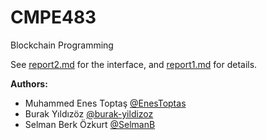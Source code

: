 # CMPE483
Blockchain Programming

See [report2.md](report2.md#user-interface) for the interface,
and [report1.md](report1.md) for details.

**Authors:**
* Muhammed Enes Toptaş [@EnesToptas](https://github.com/EnesToptas)
* Burak Yıldızöz [@burak-yildizoz](https://github.com/burak-yildizoz)
* Selman Berk Özkurt [@SelmanB](https://github.com/SelmanB)

